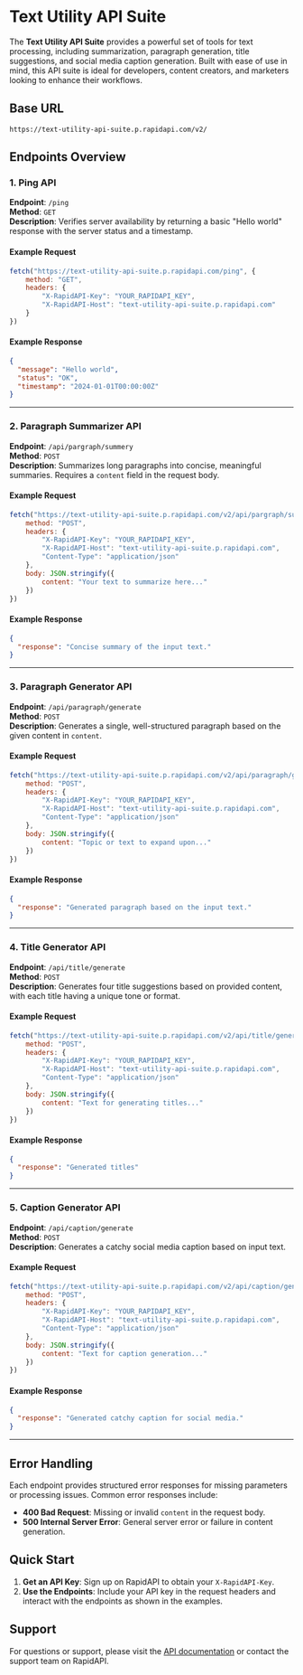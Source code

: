 # Text Utility API Suite

The **Text Utility API Suite** provides a powerful set of tools for text processing, including summarization, paragraph generation, title suggestions, and social media caption generation. Built with ease of use in mind, this API suite is ideal for developers, content creators, and marketers looking to enhance their workflows.

## Base URL
```plaintext
https://text-utility-api-suite.p.rapidapi.com/v2/
```

## Endpoints Overview

### 1. Ping API

**Endpoint**: `/ping`  
**Method**: `GET`  
**Description**: Verifies server availability by returning a basic "Hello world" response with the server status and a timestamp.

#### Example Request
```javascript
fetch("https://text-utility-api-suite.p.rapidapi.com/ping", {
    method: "GET",
    headers: {
        "X-RapidAPI-Key": "YOUR_RAPIDAPI_KEY",
        "X-RapidAPI-Host": "text-utility-api-suite.p.rapidapi.com"
    }
})
```

#### Example Response
```json
{
  "message": "Hello world",
  "status": "OK",
  "timestamp": "2024-01-01T00:00:00Z"
}
```

---

### 2. Paragraph Summarizer API

**Endpoint**: `/api/pargraph/summery`  
**Method**: `POST`  
**Description**: Summarizes long paragraphs into concise, meaningful summaries. Requires a `content` field in the request body.

#### Example Request
```javascript
fetch("https://text-utility-api-suite.p.rapidapi.com/v2/api/pargraph/summery", {
    method: "POST",
    headers: {
        "X-RapidAPI-Key": "YOUR_RAPIDAPI_KEY",
        "X-RapidAPI-Host": "text-utility-api-suite.p.rapidapi.com",
        "Content-Type": "application/json"
    },
    body: JSON.stringify({
        content: "Your text to summarize here..."
    })
})
```

#### Example Response
```json
{
  "response": "Concise summary of the input text."
}
```

---

### 3. Paragraph Generator API

**Endpoint**: `/api/paragraph/generate`  
**Method**: `POST`  
**Description**: Generates a single, well-structured paragraph based on the given content in `content`.

#### Example Request
```javascript
fetch("https://text-utility-api-suite.p.rapidapi.com/v2/api/paragraph/generate", {
    method: "POST",
    headers: {
        "X-RapidAPI-Key": "YOUR_RAPIDAPI_KEY",
        "X-RapidAPI-Host": "text-utility-api-suite.p.rapidapi.com",
        "Content-Type": "application/json"
    },
    body: JSON.stringify({
        content: "Topic or text to expand upon..."
    })
})
```

#### Example Response
```json
{
  "response": "Generated paragraph based on the input text."
}
```

---

### 4. Title Generator API

**Endpoint**: `/api/title/generate`  
**Method**: `POST`  
**Description**: Generates four title suggestions based on provided content, with each title having a unique tone or format.

#### Example Request
```javascript
fetch("https://text-utility-api-suite.p.rapidapi.com/v2/api/title/generate", {
    method: "POST",
    headers: {
        "X-RapidAPI-Key": "YOUR_RAPIDAPI_KEY",
        "X-RapidAPI-Host": "text-utility-api-suite.p.rapidapi.com",
        "Content-Type": "application/json"
    },
    body: JSON.stringify({
        content: "Text for generating titles..."
    })
})
```

#### Example Response
```json
{
  "response": "Generated titles"
}
```

---

### 5. Caption Generator API

**Endpoint**: `/api/caption/generate`  
**Method**: `POST`  
**Description**: Generates a catchy social media caption based on input text.

#### Example Request
```javascript
fetch("https://text-utility-api-suite.p.rapidapi.com/v2/api/caption/generate", {
    method: "POST",
    headers: {
        "X-RapidAPI-Key": "YOUR_RAPIDAPI_KEY",
        "X-RapidAPI-Host": "text-utility-api-suite.p.rapidapi.com",
        "Content-Type": "application/json"
    },
    body: JSON.stringify({
        content: "Text for caption generation..."
    })
})
```

#### Example Response
```json
{
  "response": "Generated catchy caption for social media."
}
```

---

## Error Handling
Each endpoint provides structured error responses for missing parameters or processing issues. Common error responses include:

- **400 Bad Request**: Missing or invalid `content` in the request body.
- **500 Internal Server Error**: General server error or failure in content generation.

## Quick Start
1. **Get an API Key**: Sign up on RapidAPI to obtain your `X-RapidAPI-Key`.
2. **Use the Endpoints**: Include your API key in the request headers and interact with the endpoints as shown in the examples.

## Support
For questions or support, please visit the [API documentation](https://rapidapi.com/mrsajadpp-QM3iUwNG3/api/text-utility-api-suite) or contact the support team on RapidAPI.
